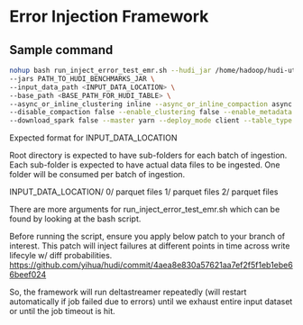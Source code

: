 

# Error Injection Framework

## Sample command

```bash
nohup bash run_inject_error_test_emr.sh --hudi_jar /home/hadoop/hudi-utilities-bundle_2.12-0.14.0.jar \
--jars PATH_TO_HUDI_BENCHMARKS_JAR \
--input_data_path <INPUT_DATA_LOCATION> \
--base_path <BASE_PATH_FOR_HUDI_TABLE> \
--async_or_inline_clustering inline --async_or_inline_compaction async --async_or_inline_cleaning async \
--disable_compaction false --enable_clustering false --enable_metadata true --op UPSERT \
--download_spark false --master yarn --deploy_mode client --table_type COPY_ON_WRITE --job_timeout_mins 800 &
```

Expected format for INPUT_DATA_LOCATION

Root directory is expected to have sub-folders for each batch of ingestion. Each sub-folder is expected to have 
actual data files to be ingested. One folder will be consumed per batch of ingestion. 

INPUT_DATA_LOCATION/
   0/
      parquet files
   1/
      parquet files 
   2/ 
      parquet files

There are more arguments for run_inject_error_test_emr.sh which can be found by looking at the bash script.

Before running the script, ensure you apply below patch to your branch of interest. This patch will inject failures
at different points in time across write lifecyle w/ diff probabilities.
https://github.com/yihua/hudi/commit/4aea8e830a57621aa7ef2f5f1eb1ebe66beef024

So, the framework will run deltastreamer repeatedly (will restart automatically if job failed due to errors) until we 
exhaust entire input dataset or until the job timeout is hit.  